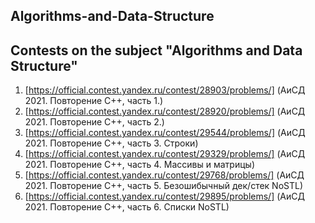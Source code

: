 ## Algorithms-and-Data-Structure
Contests on the subject "Algorithms and Data Structure"
-------------

1. [https://official.contest.yandex.ru/contest/28903/problems/] (АиСД 2021. Повторение С++, часть 1.)
2. [https://official.contest.yandex.ru/contest/28920/problems/] (АиСД 2021. Повторение С++, часть 2.)
3. [https://official.contest.yandex.ru/contest/29544/problems/] (АиСД 2021. Повторение С++, часть 3. Строки)
4. [https://official.contest.yandex.ru/contest/29329/problems/] (АиСД 2021. Повторение С++, часть 4. Массивы и матрицы)
5. [https://official.contest.yandex.ru/contest/29768/problems/] (АиСД 2021. Повторение С++, часть 5. Безошибычный дек/стек NoSTL)
6. [https://official.contest.yandex.ru/contest/29895/problems/] (АиСД 2021. Повторение С++, часть 6. Списки NoSTL)
